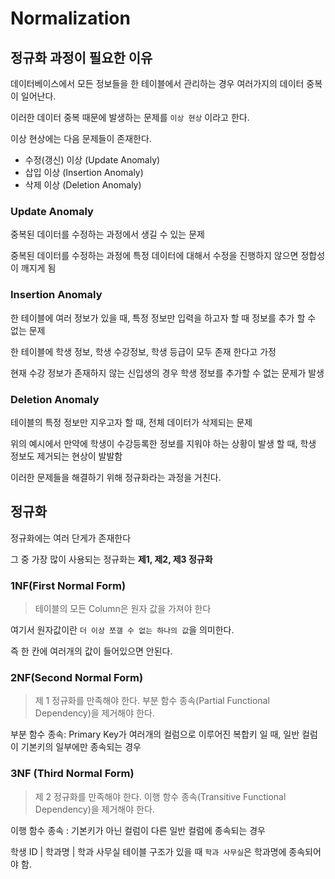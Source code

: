 # Normalization

## 정규화 과정이 필요한 이유
데이터베이스에서 모든 정보들을 한 테이블에서 관리하는 경우 여러가지의 데이터 중복이 일어난다.

이러한 데이터 중복 때문에 발생하는 문제를 `이상 현상` 이라고 한다.

이상 현상에는 다음 문제들이 존재한다.
- 수정(갱신) 이상 (Update Anomaly)
- 삽입 이상 (Insertion Anomaly)
- 삭제 이상 (Deletion Anomaly)

### Update Anomaly
중복된 데이터를 수정하는 과정에서 생길 수 있는 문제

중복된 데이터를 수정하는 과정에 특정 데이터에 대해서 수정을 진행하지 않으면 정합성이 깨지게 됨

### Insertion Anomaly
한 테이블에 여러 정보가 있을 때, 특정 정보만 입력을 하고자 할 때 정보를 추가 할 수 없는 문제

한 테이블에 학생 정보, 학생 수강정보, 학생 등급이 모두 존재 한다고 가정

현재 수강 정보가 존재하지 않는 신입생의 경우 학생 정보를 추가할 수 없는 문제가 발생

### Deletion Anomaly
테이블의 특정 정보만 지우고자 할 때, 전체 데이터가 삭제되는 문제

위의 예시에서 만약에 학생이 수강등록한 정보를 지워야 하는 상황이 발생 할 때, 학생 정보도 제거되는 현상이 발발함

이러한 문제들을 해결하기 위해 정규화라는 과정을 거친다.

## 정규화
정규화에는 여러 단게가 존재한다

그 중 가장 많이 사용되는 정규화는 **제1, 제2, 제3 정규화**

### 1NF(First Normal Form)
> 테이블의 모든 Column은 원자 값을 가져야 한다

여기서 원자값이란 `더 이상 쪼갤 수 없는 하나의 값`을 의미한다.

즉 한 칸에 여러개의 값이 들어있으면 안된다.

### 2NF(Second Normal Form)
> 제 1 정규화를 만족해야 한다.
> 부분 함수 종속(Partial Functional Dependency)을 제거해야 한다.

부분 함수 종속: Primary Key가 여러개의 컬럼으로 이루어진 복합키 일 때, 일반 컬럼이 기본키의 일부에만 종속되는 경우

### 3NF (Third Normal Form)
> 제 2 정규화를 만족해야 한다.
> 이행 항수 종속(Transitive Functional Dependency)을 제거해야 한다.

이행 함수 종속 : 기본키가 아닌 컬럼이 다른 일반 컬럼에 종속되는 경우

학생 ID | 학과명 | 학과 사무실 테이블 구조가 있을 때 `학과 사무실`은 학과명에 종속되어야 함.